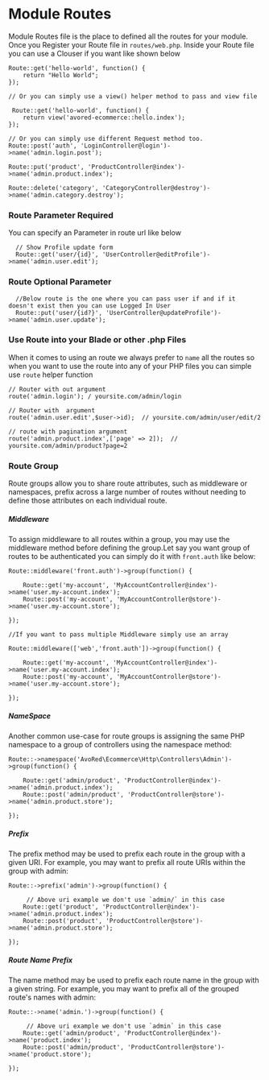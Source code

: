 # Module Routes 

Module Routes file is the place to defined all the routes for your module. Once you Register your Route file in `routes/web.php`. Inside your Route file you can use a Clouser if you want like shown below

    Route::get('hello-world', function() {
        return "Hello World";
    });
    
    // Or you can simply use a view() helper method to pass and view file
    
     Route::get('hello-world', function() {
        return view('avored-ecommerce::hello.index');
    });
    
    // Or you can simply use different Request method too.
    Route::post('auth', 'LoginController@login')->name('admin.login.post');
    
    Route::put('product', 'ProductController@index')->name('admin.product.index');
    
    Route::delete('category', 'CategoryController@destroy')->name('admin.category.destroy');
    
 ### Route Parameter Required
  
  You can specify an Parameter in route url like below
  
      // Show Profile update form
      Route::get('user/{id}', 'UserController@editProfile')->name('admin.user.edit');
      
### Route Optional Parameter
      
      //Below route is the one where you can pass user if and if it doesn't exist then you can use Logged In User
      Route::put('user/{id?}', 'UserController@updateProfile')->name('admin.user.update');

### Use Route into your Blade or other .php Files

When it comes to using an route we always prefer to `name` all the routes so when you want to use the route into any of your PHP files you can simple use `route` helper function

    // Router with out argument
    route('admin.login'); / yoursite.com/admin/login
    
    // Router with  argument
    route('admin.user.edit',$user->id);  // yoursite.com/admin/user/edit/2
    
    // route with pagination argument
    route('admin.product.index',['page' => 2]);  // yoursite.com/admin/product?page=2
    
    
### Route Group

Route groups allow you to share route attributes, such as middleware or namespaces, prefix across a large number of routes without needing to define those attributes on each individual route.

##### Middleware
To assign middleware to all routes within a group, you may use the middleware method before defining the group.Let say you want group of routes to be authenticated you can simply do it with `front.auth` like below:

    Route::middleware('front.auth')->group(function() {
    
        Route::get('my-account', 'MyAccountController@index')->name('user.my-account.index');
        Route::post('my-account', 'MyAccountController@store')->name('user.my-account.store');
    
    });
    
    //If you want to pass multiple Middleware simply use an array 
    
    Route::middleware(['web','front.auth'])->group(function() {
    
        Route::get('my-account', 'MyAccountController@index')->name('user.my-account.index');
        Route::post('my-account', 'MyAccountController@store')->name('user.my-account.store');
    
    });
    
##### NameSpace
Another common use-case for route groups is assigning the same PHP namespace to a group of controllers using the namespace method:

    Route::->namespace('AvoRed\Ecommerce\Http\Controllers\Admin')->group(function() {
    
        Route::get('admin/product', 'ProductController@index')->name('admin.product.index');
        Route::post('admin/product', 'ProductController@store')->name('admin.product.store');
    
    });
    
##### Prefix
The prefix method may be used to prefix each route in the group with a given URI. For example, you may want to prefix all route URIs within the group with admin:

    Route::->prefix('admin')->group(function() {
    
         // Above uri example we don't use `admin/` in this case
        Route::get('product', 'ProductController@index')->name('admin.product.index');
        Route::post('product', 'ProductController@store')->name('admin.product.store');
    
    });
    
##### Route Name Prefix
The name method may be used to prefix each route name in the group with a given string. For example, you may want to prefix all of the grouped route's names with admin:

    Route::->name('admin.')->group(function() {
    
         // Above uri example we don't use `admin` in this case
        Route::get('admin/product', 'ProductController@index')->name('product.index');
        Route::post('admin/product', 'ProductController@store')->name('product.store');
    
    });
